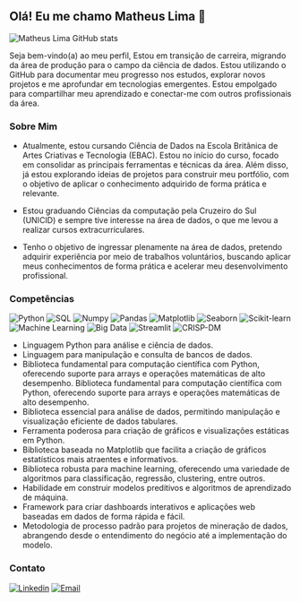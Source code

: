 ## Olá! Eu me chamo Matheus Lima 👋

![Matheus Lima GitHub stats](https://github-readme-stats.vercel.app/api?username=Limatrindade&show_icons=true&theme=dark)

Seja bem-vindo(a) ao meu perfil, Estou em transição de carreira, migrando da área de produção para o campo da ciência de dados. Estou utilizando o GitHub para documentar meu progresso nos estudos, explorar novos projetos e me aprofundar em tecnologias emergentes. Estou empolgado para compartilhar meu aprendizado e conectar-me com outros profissionais da área.

### Sobre Mim

- Atualmente, estou cursando Ciência de Dados na Escola Britânica de Artes Criativas e Tecnologia (EBAC).
Estou no início do curso, focado em consolidar as principais ferramentas e técnicas da área. Além disso, já estou explorando ideias de projetos para construir meu portfólio, com o objetivo de aplicar o conhecimento adquirido de forma prática e relevante.

- Estou graduando Ciências da computação pela Cruzeiro do Sul (UNICID) e sempre tive interesse na área de dados, o que me levou a realizar cursos extracurriculares.

- Tenho o objetivo de ingressar plenamente na área de dados, pretendo adquirir experiência por meio de trabalhos voluntários, buscando aplicar meus conhecimentos de forma prática e acelerar meu desenvolvimento profissional.

### Competências

![Python](https://img.shields.io/badge/Python-3776AB?style=for-the-badge&logo=python&logoColor=white)
![SQL](https://img.shields.io/badge/SQL-4479A1?style=for-the-badge&logo=amazon-dynamodb&logoColor=white)
![Numpy](https://img.shields.io/badge/Numpy-013243?style=for-the-badge&logo=numpy&logoColor=white)
![Pandas](https://img.shields.io/badge/Pandas-150458?style=for-the-badge&logo=pandas&logoColor=white)
![Matplotlib](https://img.shields.io/badge/Matplotlib-11557C?style=for-the-badge&logo=Plotly&logoColor=white)
![Seaborn](https://img.shields.io/badge/Seaborn-3776AB?style=for-the-badge&logo=python&logoColor=white)
![Scikit-learn](https://img.shields.io/badge/Scikit--learn-F7931E?style=for-the-badge&logo=scikit-learn&logoColor=white)
![Machine Learning](https://img.shields.io/badge/Machine%20Learning-FF6F00?style=for-the-badge&logo=TensorFlow&logoColor=white)
![Big Data](https://img.shields.io/badge/Big%20Data-FF5733?style=for-the-badge&logo=Apache-Spark&logoColor=white)
![Streamlit](https://img.shields.io/badge/Streamlit-FF4B4B?style=for-the-badge&logo=streamlit&logoColor=white)
![CRISP-DM](https://img.shields.io/badge/CRISP--DM-00BFFF?style=for-the-badge&logo=processwire&logoColor=white)

- Linguagem Python para análise e ciência de dados.
- Linguagem para manipulação e consulta de bancos de dados.
- Biblioteca fundamental para computação científica com Python, oferecendo suporte para arrays e operações matemáticas de alto desempenho. Biblioteca fundamental para computação científica com Python, oferecendo suporte para arrays e operações matemáticas de alto desempenho.
- Biblioteca essencial para análise de dados, permitindo manipulação e visualização eficiente de dados tabulares.
- Ferramenta poderosa para criação de gráficos e visualizações estáticas em Python.
- Biblioteca baseada no Matplotlib que facilita a criação de gráficos estatísticos mais atraentes e informativos.
- Biblioteca robusta para machine learning, oferecendo uma variedade de algoritmos para classificação, regressão, clustering, entre outros.
- Habilidade em construir modelos preditivos e algoritmos de aprendizado de máquina.
- Framework para criar dashboards interativos e aplicações web baseadas em dados de forma rápida e fácil.
- Metodologia de processo padrão para projetos de mineração de dados, abrangendo desde o entendimento do negócio até a implementação do modelo.

### Contato

[![Linkedin](https://img.shields.io/badge/LinkedIn-0077B5?style=for-the-badge&logo=linkedin&logoColor=white)](https://www.linkedin.com/in/matheuslimads/)
[![Email](https://img.shields.io/badge/Email-D14836?style=for-the-badge&logo=gmail&logoColor=white)](mailto:teulima20@hotmail.com)
